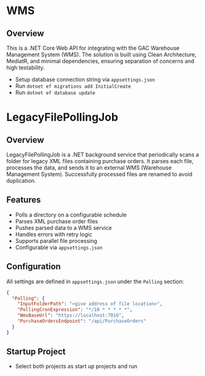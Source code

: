 # WMS 

## Overview

This is a .NET Core Web API for integrating with the GAC Warehouse Management System (WMS).
The solution is built using Clean Architecture, MediatR, and minimal dependencies, ensuring separation of concerns and high testability.

 - Setup database connection string via `appsettings.json`
 - Run ```dotnet ef migrations add InitialCreate```
 - Run ```dotnet ef database update```

# LegacyFilePollingJob

## Overview

LegacyFilePollingJob is a .NET background service that periodically scans a folder for legacy XML files containing purchase orders. It parses each file, processes the data, and sends it to an external WMS (Warehouse Management System). Successfully processed files are renamed to avoid duplication.

## Features

- Polls a directory on a configurable schedule
- Parses XML purchase order files
- Pushes parsed data to a WMS service
- Handles errors with retry logic
- Supports parallel file processing
- Configurable via `appsettings.json`

## Configuration

All settings are defined in `appsettings.json` under the `Polling` section:

```json
{
  "Polling": {
    "InputFolderPath": "<give address of file location>",
    "PollingCronExpression": "*/10 * * * * *",
    "WmsBaseUrl": "https://localhost:7016",
    "PurchaseOrdersEndpoint": "/api/PurchaseOrders"
  }
}
```

## Startup Project

- Select both projects as start up projects and run